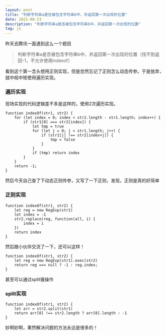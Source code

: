 ```yaml
---
layout: post
title: "判断字符串a是否被包含字符串b中，并返回第一次出现的位置"
date: 2021-08-23
description: "判断字符串a是否被包含字符串b中，并返回第一次出现的位置"
tag: js
---
```


昨天去腾讯一面遇到这么一个题目

> 判断字符串a是否被包含字符串b中，并返回第一次出现的位置（找不到返回-1，不允许使用indexof）

看到这个第一念头想用正则实现，但是忽然忘记了正则怎么动态传参。于是放弃，就中规中矩使用遍历实现。

### 遍历实现

现场实现的代码逻辑差不多是这样的，使用2次遍历实现。

    function indexOf(str1, str2) {
        for (let index = 0; index < str2.length - str1.length; index++) {
            if (str1[0] === str2[index]) {
                let tmp = true
                for (let j = 0; j < str1.length; j++) {
                    if (str1[j] !== str2[index+j]) {
                        tmp = false
                    }
                }
                if (tmp) return index
            }
        }
        return -1;
    }

然后今天自己查了下动态正则传参，又写了一下正则，发现，正则是真的好简单

### 正则实现

    function indexOf(str1, str2) {
        let reg = new RegExp(str1)
        let index = -1
        str2.replace(reg, function(all, i) {
            index = i
        })
        return index
    }

然后跟小伙伴交流了一下，还可以这样！

    function indexOf(str1, str2) {
        let reg = new RegExp(str1).exec(str2)
        return reg === null ? -1 : reg.index;
    }

甚至可以通过split骚操作

### split实现

    function indexOf(str1, str2) {
        let arr = str2.split(str1)
        return arr[0] !== str2.length ? arr[0].length : -1
    }

妙啊妙啊，果然解决问题的方法永远是很多的！

